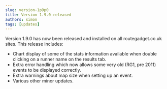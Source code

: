```yaml
---
slug: version-1p9p0
title: Version 1.9.0 released
authors: simon
tags: [updates]
---
```


Version 1.9.0 has now been released and installed on all routegadget.co.uk sites. This release includes:

- Chart display of some of the stats information available when double clicking on a runner name on the results tab.
- Extra error handling which now allows some very old (RG1, pre 2011) events to be displayed correctly.
- Extra warnings about map size when setting up an event.
- Various other minor updates.
